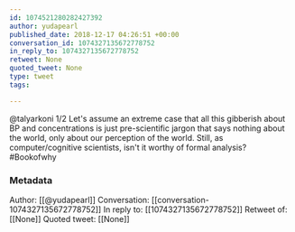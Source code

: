 ```yaml
---
id: 1074521280282427392
author: yudapearl
published_date: 2018-12-17 04:26:51 +00:00
conversation_id: 1074327135672778752
in_reply_to: 1074327135672778752
retweet: None
quoted_tweet: None
type: tweet
tags:

---
```


@talyarkoni 1/2
Let's assume an extreme case that all this gibberish about BP and concentrations is just pre-scientific jargon that says nothing about the world, only about our perception of the world. Still, as computer/cognitive scientists, isn't it worthy of formal analysis? #Bookofwhy

### Metadata

Author: [[@yudapearl]]
Conversation: [[conversation-1074327135672778752]]
In reply to: [[1074327135672778752]]
Retweet of: [[None]]
Quoted tweet: [[None]]
